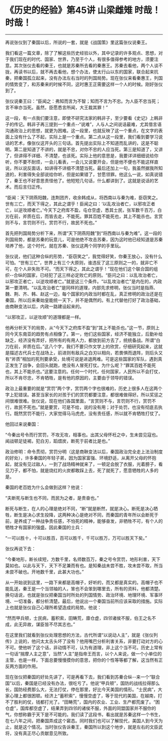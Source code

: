 # 《历史的经验》第45讲 山梁雌雉 时哉！时哉！

------

再说张仪到了秦国以后，所说的一套，就是《战国策》里这篇张仪说秦王。

我们看这一篇文章，除了了解这些历史经验以外，其中记录的许多观点、思想，对于我们现在的时代、国家、世界，乃至于个人，有很多值得参考的地方，须要注意。其次张仪去看的秦王，也就是苏秦所去看的秦惠王。苏秦去看他，两个人谈不拢，再读书以后，就不再去看他，想个办法，使太行山以东的国家，联合起来抗秦，把秦国孤立起来，没有办法左右当时的列国局势。现在张仪来看秦惠王，列国的情势变了，和苏秦来的时候不同，这时惠王正需要这样一个人的时候。刚好张仪到了。

张仪说秦王曰：“臣闻之：弗知而言为不智；知而不言为不忠。为人臣不忠当死；言不审亦当死。虽然，臣愿悉言所闻，大王裁其罪！”

这一段，有一点我们要注意，即使不研究法家的韩非子，至少要看《史记》上韩非子的传记。韩非子再三提到一个重点--“说难”，人与人之间说话最难，尤其借言语沟通政治上的思想，就更为困难。这一段里，也就反映了这一个重点，在文字的表面上没有什么了不起，实际上是一个重点。第二点从这一段里，我们看到要学习说话的艺术，像张仪这开头的三句话。首先提出实际上不知道而乱讲的，这是不聪明。第二是知道了不讲的，就是不忠，对你不忠的人应当死。第三是知道了，又讲了，但讲得不详细、不清楚，也该死。实际上他的意思是，我要详详细细说给你听，你不要不耐烦，一会儿看表，一会儿又说要开会，但是他不便也不能这样直说，所以说反面话，如讲得不详细不清楚当死。最后还加上一句，我虽然据我所知道的，利害得失全部说给你听，但是如果错了，甘愿领罪。他这么一说，如真说错了，秦王也不好意思责怪他了。他短短几句话，什么都讲到了。这就是说话的艺术。而后言归正传。

“臣闻：天下阴燕阳魏，连荆团齐，收余韩成从，将西南以与秦为难，臣窃笑之。世有三亡，而天下得之，其此之谓乎！臣闻之曰：‘以乱攻治者亡，以邪攻正者亡，以逆攻顺者亡。’今天下之府库不盈，屯仓空虚，悉其士民，张军数千百万，白刃在前，斧质在后，而皆去走，不能死。罪其百姓不能死也，其上不能杀也。言赏则不与，言罚则不行。赏罚不行，故民不死也。”

首先把列国局势分析下来，所谓“天下阴燕阳魏”到“将西南以与秦为难”。这一段的列国局势，都是苏秦的玩意儿，可是他绝不攻击苏秦，因为这时他已经知道是苏秦培养了他，这个时代，就在苏秦、张仪这两个同学的手里玩。

张仪说，他们这种合纵的形势，“臣窃笑之”，我觉得好笑，你秦王放心，没有什么可怕。“世有三亡”，世界上有三个大原则，谁违反了这三原则之一的，就非亡不可，在个人非失败不可。“而天下得之，其此之谓乎！”现在他们这个联合国的组织--合纵的国家，已经犯了这三样必定败亡的原则。“臣问之曰：以乱攻治者亡，以邪攻正者亡，以逆攻顺者亡。”就是这三个条件。“以乱攻治者亡”是内在的，内政第一要清明。“以乱攻治者亡”是同样的道理，内部先求修明，张仪当时是指燕、魏、荆、齐、韩、赵这一边，每个国家的内政当时都在乱，真正修明的政治还是在秦国，所以后来秦始皇能统一天下，并不是偶然的。有上代替他打好了政治基础，由商鞅变法以后，内政一路建设起来的。

“以邪攻正，以逆攻顺”的道理都是一样。

他再分析天下的局势，从“今天下之府库不盈”到“其上不能杀也。”这一节，原则上同今天东南亚的趋势有点相像了。第一，他们这些国家，经济不能独立，后勤补给缺乏，经济没有弄好，把所有的有用人力，都放到前方去了，统统备战。所谓“白刀在前，斧质在后。”这八个字，我们不要只作文学上的欣赏，仔细研究起来，这就是描述古代兵士在战场上，前进则有敌兵之白刃以相向，若畏惧而退阵，则后头又有“斧质”相加的死刑要承受，处境可说是进退两难。可是这些国家的军队，遇到真正发生了战争，会回头就跑，绝没有人冒死打仗。为什么呢？“罪其百姓不能死也，其上不能杀也。”这要注意的。任何一个时代，任何国家，人民所以不会打仗，所以不肯尽忠，不肯牺牲，是有他的原因的，主要由于领导的错误。

政治上最重要的就是“赏罚”两个字，赏罚两个字也很难的，历史上很多人在这两个字上犯错误。甚至当家长的对孩于们的赏罚都要注意，都很难做得好。所以奖惩之间很难很难。张仪说，现在他们各国里面，“言赏则不与，言罚则不行，赏罚不行，故民不死也。”就是要赏，可是不给，说的没有用；对于处罚，也没有彻底去执行。既然赏罚不能行，大家觉得马马虎虎，没有责任感，所以就不肯牺牲打仗了。

他回过来说秦国：

“今秦出号令而行赏罚，不攻无攻，相事也。出其父母怀衽之中，生未尝见寇也。闻战顿足徒裼，犯白刃，蹈煨炭，断死于前者比是也。”

政治修明：命令贯彻，赏罚分明（这是商鞅变法以后，秦国政治完全走上法治制度的好处），许多秦国的年轻子弟，因为国家富强、环境舒适，从离开父母的怀抱起，就没有见过敌人，一到了战场精神就来了，一顿足会脱了衣服，光着膀子，看见刀子，都不怕，就是烧红的火炭都敢踩上去，死了就死了，愿意牺牲的人多的是。

秦国的老百姓为什么会做到这样？他说：

“夫断死与断生也不同，而民为之者，是贵奋也。”

断死与断生，在人的心理是绝对不同，“断”就是断然，就是决心。断死是决心牺牲，断生是决心求生投降，这两种决心是绝对不同，而秦国的青年所以会断死于前，是养成了一种战争责任感，不怕死的精神，能够奋发，非牺牲不可，有个人的牺牲才有国家的强盛。因此秦国的士兵：

“一可以胜十，十可以胜百，百可以胜千，千可以胜万，万可以胜天下矣。”

张仪再说下去：

“今秦地形，断长续短，方数千里，名师数百万，秦之号令赏罚，地形利害，天下莫如也。以此与天下，天下不足兼而有也。是知秦战未尝不胜，攻未尝不取，所当未尝不破也。开地数千里，此甚大功也。”

从一开始说到这里，一路下来都是高帽子，好听的，而又都是真实的。高帽子也不能乱送，秦王是一个当领袖的人，笨也不会笨到哪里去，所有的资料，他都清楚。换句话说，也就是张仪把秦国当时所处的列国情势、政治环境、地理环境、军事环境、一切准备，都分析清楚。最后，他说出一个秦国当前所应该采取的措施。实际上也就是张仪自己心理所希望造成的局势。他说：

“然而甲兵顿，士民病，蓄积索，田畴荒，廪仓虚，四邻诸侯不服，伯王之名不成，此无异故，谋臣皆不尽其志也。”

在这里我们就看到张仪处理思想的方法，古代所谓“以说动人主”，就是《张仪列传》上说的，他问太太舌头坏了没有？他用嘴巴分析利害关系，非要打动对方的心不可。使他听了这个话，非动情不可，认为有道理，非上这个当不可。历史上常有一句话“揣摩人主之意”，当然“人主”是指帝王而言，以个人来说，做一个小单位的主管，也是一样，下面总要慢慢摸你的意思，把你的个性等等都了解，这当然有正反两方面的作用。

现在张仪把秦国的好处先讲了，可是再看下去，我们看到苏秦合纵--来一个“联合国”以后，秦国是已经没有办法，很吃亏了。他说“甲兵顿”，国防的战线拉得那么长，国防经费那么大，无法打仗，停在那里，好比今天美国的情形。“士民病”，大家心理上都很困顿。经济上“蓄积索”，慢慢空虚了，等于现代的美国，在越南，打不了胜利的仗，钱都打光了。“田畴荒”，国内的农业、工业、生产都荒废了。“困仓虚”，国库都空虚了，结果弄到四邻的诸侯不服，外面的同盟国家并不服你的气，你想称霸于天下是不可能的。我们读了这段书，看出就是苏秦这样一个书生，在七八年之间，把秦国弄成这个窘态。同时我们也可以了解现代，美国人到今天为止，就是这个情况。当时张仪告诉秦王，秦国所以到这个地步，就是左右的文臣武将，没有真正尽心贡献意见所致。